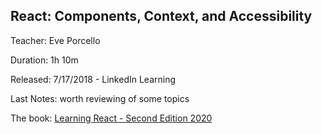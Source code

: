 
## React: Components, Context, and Accessibility

Teacher: Eve Porcello

Duration: 1h 10m

Released: 7/17/2018 - LinkedIn Learning

Last Notes: worth reviewing of some topics

The book: [Learning React - Second Edition 2020](https://github.com/moonhighway/learning-react)
